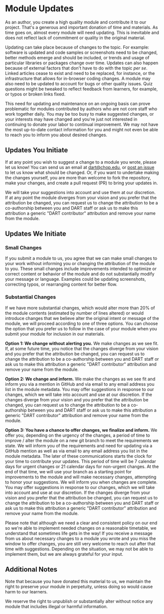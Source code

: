 # Module Updates

As an author, you create a high quality module and contribute it to our project.  That's a generous and important donation of time and materials.  As time goes on, almost every module will need updating.  This is inevitable and does not reflect lack of commitment or quality in the original material.

Updating can take place because of changes to the topic.  For example: software is updated and code samples or screenshots need to be changed, better methods emerge and should be included, or trends and usage of particular libraries or packages change over time.  Updates can also happen because of external factors that don't have to do with the topic *per se*. Linked articles cease to exist and need to be replaced, for instance, or the infrastructure that allows for in-browser coding changes.  A module may also need to be updated to account for bugs or other quality issues.  Quiz questions might be tweaked to reflect feedback from learners, for example, or typos or broken links fixed.

This need for updating and maintenance on an ongoing basis can prove problematic for modules contributed by authors who are not core staff who work together daily.  You may be too busy to make suggested changes, or your interests may have changed and you're just not interested in continuing to donate your labor to continual improvement.  We may not have the most up-to-date contact information for you and might not even be able to reach you to inform you about desired changes.

## Updates You Initiate

If at any point you wish to suggest a change to a module you wrote, please let us know! You can send us an email at dart@chop.edu, or [post an issue](https://github.com/arcus/education_modules/issues/new/choose) to let us know what should be changed.  Or, if you want to undertake making the changes yourself, you are more than welcome to fork the repository, make your changes, and create a pull request (PR) to bring your updates in.

We will take your suggestions into account and use them at our discretion.  If at any point the module diverges from your vision and you prefer that the attribution be changed, you can request us to change the attribution to be a co-authorship between you and DART staff or ask us to make this attribution a generic "DART contributor" attribution and remove your name from the module. 

## Updates We Initiate

### Small Changes

If you submit a module to us, you agree that we can make small changes to your work without informing you or changing the attribution of the module to you.  These small changes include improvements intended to optimize or correct content or behavior of the module and do not substantially modify your message or language.  Examples could be updating screenshots, correcting typos, or rearranging content for better flow.

### Substantial Changes 

If we have more substantial changes, which would alter more than 20% of the module contents (estimated by number of lines altered) or would introduce changes that we believe alter the original intent or message of the module, we will proceed according to one of three options.  You can choose the option that you prefer us to follow in the case of your module when you submit your module for inclusion in our materials.

**Option 1: We change without alerting you.**  We make changes as we see fit.  If, at some future time, you notice that the changes diverge from your vision and you prefer that the attribution be changed, you can request us to change the attribution to be a co-authorship between you and DART staff or ask us to make this attribution a generic "DART contributor" attribution and remove your name from the module.  

**Option 2: We change and inform.** We make the changes as we see fit and inform you via a mention in GitHub and via email to any email address you list in the module metadata. You may offer suggestions in response to our changes, which we will take into account and use at our discretion.  If the changes diverge from your vision and you prefer that the attribution be changed, you can request us to change the attribution to be a co-authorship between you and DART staff or ask us to make this attribution a generic "DART contributor" attribution and remove your name from the module.  

**Option 3: You have a chance to offer changes, we finalize and inform.**  We offer you, depending on the urgency of the changes, a period of time to improve / alter the module on a new git branch to meet the requirements we state.  We will inform you of the requirements and need for updating via a GitHub mention as well as via email to any email address you list in the module metadata.  The later of these communications starts the clock for your time to contribute your updates.  This period of time will be 7 calendar days for urgent changes or 21 calendar days for non-urgent changes.  At the end of that time, we will use your branch as a starting point for improvements to the module and will make necessary changes, attempting to honor your suggestions.  We will inform you when changes are complete. You may offer suggestions in response to our changes, which we will take into account and use at our discretion.  If the changes diverge from your vision and you prefer that the attribution be changed, you can request us to change the attribution to be a co-authorship between you and DART staff or ask us to make this attribution a generic "DART contributor" attribution and remove your name from the module.  

Please note that although we need a clear and consistent policy on our end so we're able to implement needed changes on a reasonable timetable, we understand that sometimes life gets in the way! If you receive a message from us about necessary changes to a module you wrote and you miss the window to offer changes, you are still very welcome to reach out after that time with suggestions. Depending on the situation, we may not be able to implement them, but we are always grateful for your input. 

## Additional Notes 

Note that because you have donated this material to us, we maintain the right to preserve your module in perpetuity, unless doing so would cause harm to our learners.  

We reserve the right to unpublish or substantially alter without notice any module that includes illegal or harmful information.